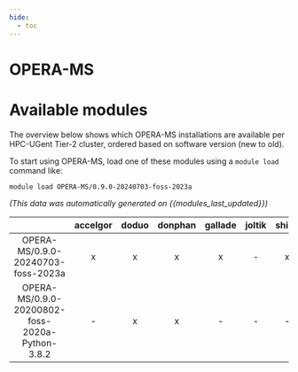 ```yaml
---
hide:
  - toc
---
```


OPERA-MS
========

# Available modules


The overview below shows which OPERA-MS installations are available per HPC-UGent Tier-2 cluster, ordered based on software version (new to old).

To start using OPERA-MS, load one of these modules using a `module load` command like:

```shell
module load OPERA-MS/0.9.0-20240703-foss-2023a
```

*(This data was automatically generated on {{modules_last_updated}})*  

| |accelgor|doduo|donphan|gallade|joltik|shinx|skitty|
| :---: | :---: | :---: | :---: | :---: | :---: | :---: | :---: |
|OPERA-MS/0.9.0-20240703-foss-2023a|x|x|x|x|-|x|x|
|OPERA-MS/0.9.0-20200802-foss-2020a-Python-3.8.2|-|x|x|-|-|-|-|

